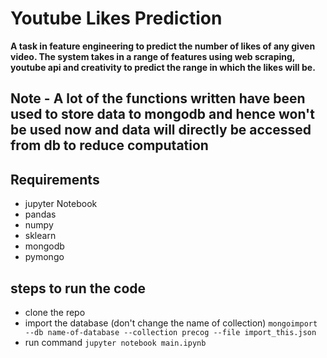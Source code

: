 # Youtube Likes Prediction
**A task in feature engineering to predict the number of likes of any given video. The system takes in a range of features using web scraping, youtube api and creativity to predict the range in which the likes will be.**

## Note - A lot of the functions written have been used to store data to mongodb and hence won't be used now and data will directly be accessed from db to reduce computation

## Requirements
* jupyter Notebook
* pandas
* numpy
* sklearn
* mongodb
* pymongo

## steps to run the code
* clone the repo
* import the database (don't change the name of collection)
`mongoimport --db name-of-database --collection precog --file import_this.json`
* run command `jupyter notebook main.ipynb`